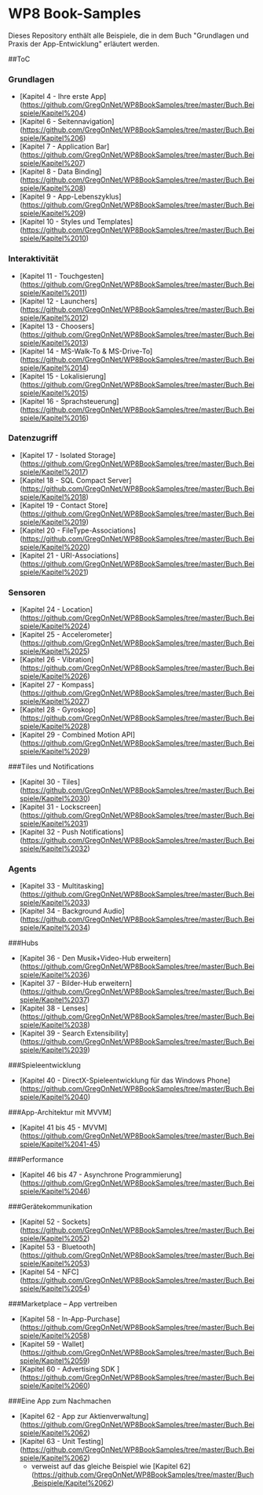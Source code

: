 # WP8 Book-Samples

Dieses Repository enthält alle Beispiele, die in dem Buch "Grundlagen und Praxis der App-Entwicklung" erläutert werden.

##ToC

### Grundlagen
- [Kapitel 4 - Ihre erste App] (https://github.com/GregOnNet/WP8BookSamples/tree/master/Buch.Beispiele/Kapitel%204)
- [Kapitel 6 - Seitennavigation] (https://github.com/GregOnNet/WP8BookSamples/tree/master/Buch.Beispiele/Kapitel%206)
- [Kapitel 7 - Application Bar] (https://github.com/GregOnNet/WP8BookSamples/tree/master/Buch.Beispiele/Kapitel%207)
- [Kapitel 8 - Data Binding] (https://github.com/GregOnNet/WP8BookSamples/tree/master/Buch.Beispiele/Kapitel%208)
- [Kapitel 9 - App-Lebenszyklus] (https://github.com/GregOnNet/WP8BookSamples/tree/master/Buch.Beispiele/Kapitel%209)
- [Kapitel 10 - Styles und Templates] (https://github.com/GregOnNet/WP8BookSamples/tree/master/Buch.Beispiele/Kapitel%2010)

### Interaktivität
- [Kapitel 11 - Touchgesten] (https://github.com/GregOnNet/WP8BookSamples/tree/master/Buch.Beispiele/Kapitel%2011)
- [Kapitel 12 - Launchers] (https://github.com/GregOnNet/WP8BookSamples/tree/master/Buch.Beispiele/Kapitel%2012)
- [Kapitel 13 - Choosers] (https://github.com/GregOnNet/WP8BookSamples/tree/master/Buch.Beispiele/Kapitel%2013)
- [Kapitel 14 - MS-Walk-To & MS-Drive-To] (https://github.com/GregOnNet/WP8BookSamples/tree/master/Buch.Beispiele/Kapitel%2014)
- [Kapitel 15 - Lokalisierung] (https://github.com/GregOnNet/WP8BookSamples/tree/master/Buch.Beispiele/Kapitel%2015)
- [Kapitel 16 - Sprachsteuerung] (https://github.com/GregOnNet/WP8BookSamples/tree/master/Buch.Beispiele/Kapitel%2016)

### Datenzugriff
- [Kapitel 17 - Isolated Storage] (https://github.com/GregOnNet/WP8BookSamples/tree/master/Buch.Beispiele/Kapitel%2017)
- [Kapitel 18 - SQL Compact Server] (https://github.com/GregOnNet/WP8BookSamples/tree/master/Buch.Beispiele/Kapitel%2018)
- [Kapitel 19 - Contact Store] (https://github.com/GregOnNet/WP8BookSamples/tree/master/Buch.Beispiele/Kapitel%2019)
- [Kapitel 20 - FileType-Associations] (https://github.com/GregOnNet/WP8BookSamples/tree/master/Buch.Beispiele/Kapitel%2020)
- [Kapitel 21 - URI-Associations] (https://github.com/GregOnNet/WP8BookSamples/tree/master/Buch.Beispiele/Kapitel%2021)

### Sensoren
- [Kapitel 24 - Location] (https://github.com/GregOnNet/WP8BookSamples/tree/master/Buch.Beispiele/Kapitel%2024)
- [Kapitel 25 - Accelerometer] (https://github.com/GregOnNet/WP8BookSamples/tree/master/Buch.Beispiele/Kapitel%2025)
- [Kapitel 26 - Vibration] (https://github.com/GregOnNet/WP8BookSamples/tree/master/Buch.Beispiele/Kapitel%2026)
- [Kapitel 27 - Kompass] (https://github.com/GregOnNet/WP8BookSamples/tree/master/Buch.Beispiele/Kapitel%2027)
- [Kapitel 28 - Gyroskop] (https://github.com/GregOnNet/WP8BookSamples/tree/master/Buch.Beispiele/Kapitel%2028)
- [Kapitel 29 - Combined Motion API] (https://github.com/GregOnNet/WP8BookSamples/tree/master/Buch.Beispiele/Kapitel%2029)

###Tiles und Notifications
- [Kapitel 30 - Tiles] (https://github.com/GregOnNet/WP8BookSamples/tree/master/Buch.Beispiele/Kapitel%2030)
- [Kapitel 31 - Lockscreen] (https://github.com/GregOnNet/WP8BookSamples/tree/master/Buch.Beispiele/Kapitel%2031)
- [Kapitel 32 - Push Notifications] (https://github.com/GregOnNet/WP8BookSamples/tree/master/Buch.Beispiele/Kapitel%2032)

### Agents
- [Kapitel 33 - Multitasking] (https://github.com/GregOnNet/WP8BookSamples/tree/master/Buch.Beispiele/Kapitel%2033)
- [Kapitel 34 - Background Audio] (https://github.com/GregOnNet/WP8BookSamples/tree/master/Buch.Beispiele/Kapitel%2034)

###Hubs
- [Kapitel 36 - Den Musik+Video-Hub erweitern] (https://github.com/GregOnNet/WP8BookSamples/tree/master/Buch.Beispiele/Kapitel%2036)
- [Kapitel 37 - Bilder-Hub erweitern] (https://github.com/GregOnNet/WP8BookSamples/tree/master/Buch.Beispiele/Kapitel%2037)
- [Kapitel 38 - Lenses] (https://github.com/GregOnNet/WP8BookSamples/tree/master/Buch.Beispiele/Kapitel%2038)
- [Kapitel 39 - Search Extensibility] (https://github.com/GregOnNet/WP8BookSamples/tree/master/Buch.Beispiele/Kapitel%2039)

###Spieleentwicklung
- [Kapitel 40 - DirectX-Spieleentwicklung für das Windows Phone] (https://github.com/GregOnNet/WP8BookSamples/tree/master/Buch.Beispiele/Kapitel%2040)

###App-Architektur mit MVVM]
- [Kapitel 41 bis 45 - MVVM] (https://github.com/GregOnNet/WP8BookSamples/tree/master/Buch.Beispiele/Kapitel%2041-45)

###Performance
- [Kapitel 46 bis 47 - Asynchrone Programmierung] (https://github.com/GregOnNet/WP8BookSamples/tree/master/Buch.Beispiele/Kapitel%2046)

###Gerätekommunikation
- [Kapitel 52 - Sockets] (https://github.com/GregOnNet/WP8BookSamples/tree/master/Buch.Beispiele/Kapitel%2052)
- [Kapitel 53 - Bluetooth] (https://github.com/GregOnNet/WP8BookSamples/tree/master/Buch.Beispiele/Kapitel%2053)
- [Kapitel 54 - NFC] (https://github.com/GregOnNet/WP8BookSamples/tree/master/Buch.Beispiele/Kapitel%2054)

###Marketplace – App vertreiben
- [Kapitel 58 - In-App-Purchase] (https://github.com/GregOnNet/WP8BookSamples/tree/master/Buch.Beispiele/Kapitel%2058)
- [Kapitel 59 - Wallet] (https://github.com/GregOnNet/WP8BookSamples/tree/master/Buch.Beispiele/Kapitel%2059)
- [Kapitel 60 - Advertising SDK ] (https://github.com/GregOnNet/WP8BookSamples/tree/master/Buch.Beispiele/Kapitel%2060)

###Eine App zum Nachmachen
- [Kapitel 62 - App zur Aktienverwaltung] (https://github.com/GregOnNet/WP8BookSamples/tree/master/Buch.Beispiele/Kapitel%2062)
- [Kapitel 63 - Unit Testing] (https://github.com/GregOnNet/WP8BookSamples/tree/master/Buch.Beispiele/Kapitel%2062)
  - verweist auf das gleiche Beispiel wie [Kapitel 62] (https://github.com/GregOnNet/WP8BookSamples/tree/master/Buch.Beispiele/Kapitel%2062)

